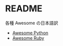# README

各種 Awesome の日本語訳

- [Awesome Python](/hatai/Awesome.jp/blob/master/Awesome-Python.md)
- [Awesome Ruby](/hatai/Awesome.jp/blob/master/Awesome-Ruby.md)
